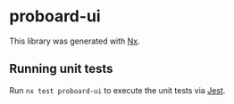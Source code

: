 # proboard-ui

This library was generated with [Nx](https://nx.dev).

## Running unit tests

Run `nx test proboard-ui` to execute the unit tests via [Jest](https://jestjs.io).
